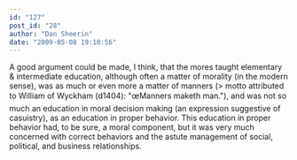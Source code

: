 ```yaml
---
id: "127"
post_id: "28"
author: "Dan Sheerin"
date: "2009-05-08 19:10:56"
---
```

A good argument could be made, I think, that the mores taught elementary &amp; intermediate education, although often a matter of morality (in the modern sense), was as much or even more a matter of manners (&gt; motto attributed to William of Wyckham (d1404): "œManners maketh man."), and was not so much an education in moral decision making (an expression suggestive of casuistry), as an education in proper behavior. This education in proper behavior had, to be sure, a moral component, but it was very much concerned with correct behaviors and the astute management of social, political, and business relationships.
